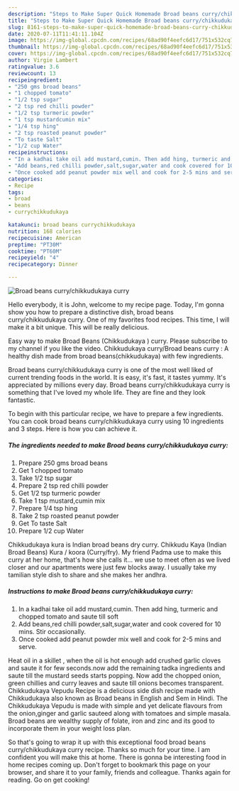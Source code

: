 ```yaml
---
description: "Steps to Make Super Quick Homemade Broad beans curry/chikkudukaya curry"
title: "Steps to Make Super Quick Homemade Broad beans curry/chikkudukaya curry"
slug: 8161-steps-to-make-super-quick-homemade-broad-beans-curry-chikkudukaya-curry
date: 2020-07-11T11:41:11.104Z
image: https://img-global.cpcdn.com/recipes/68ad90f4eefc6d17/751x532cq70/broad-beans-currychikkudukaya-curry-recipe-main-photo.jpg
thumbnail: https://img-global.cpcdn.com/recipes/68ad90f4eefc6d17/751x532cq70/broad-beans-currychikkudukaya-curry-recipe-main-photo.jpg
cover: https://img-global.cpcdn.com/recipes/68ad90f4eefc6d17/751x532cq70/broad-beans-currychikkudukaya-curry-recipe-main-photo.jpg
author: Virgie Lambert
ratingvalue: 3.6
reviewcount: 13
recipeingredient:
- "250 gms broad beans"
- "1 chopped tomato"
- "1/2 tsp sugar"
- "2 tsp red chilli powder"
- "1/2 tsp turmeric powder"
- "1 tsp mustardcumin mix"
- "1/4 tsp hing"
- "2 tsp roasted peanut powder"
- "To taste Salt"
- "1/2 cup Water"
recipeinstructions:
- "In a kadhai take oil add mustard,cumin. Then add hing, turmeric and chopped tomato and saute till soft"
- "Add beans,red chilli powder,salt,sugar,water and cook covered for 10 mins. Stir occasionally."
- "Once cooked add peanut powder mix well and cook for 2-5 mins and serve."
categories:
- Recipe
tags:
- broad
- beans
- currychikkudukaya

katakunci: broad beans currychikkudukaya 
nutrition: 168 calories
recipecuisine: American
preptime: "PT30M"
cooktime: "PT60M"
recipeyield: "4"
recipecategory: Dinner

---
```



![Broad beans curry/chikkudukaya curry](https://img-global.cpcdn.com/recipes/68ad90f4eefc6d17/751x532cq70/broad-beans-currychikkudukaya-curry-recipe-main-photo.jpg)

Hello everybody, it is John, welcome to my recipe page. Today, I'm gonna show you how to prepare a distinctive dish, broad beans curry/chikkudukaya curry. One of my favorites food recipes. This time, I will make it a bit unique. This will be really delicious.

Easy way to make Broad Beans (Chikkudukaya ) curry. Please subscribe to my channel if you like the video. Chikkudukaya curry/Broad beans curry : A healthy dish made from broad beans(chikkudukaya) with few ingredients.

Broad beans curry/chikkudukaya curry is one of the most well liked of current trending foods in the world. It is easy, it's fast, it tastes yummy. It's appreciated by millions every day. Broad beans curry/chikkudukaya curry is something that I've loved my whole life. They are fine and they look fantastic.


To begin with this particular recipe, we have to prepare a few ingredients. You can cook broad beans curry/chikkudukaya curry using 10 ingredients and 3 steps. Here is how you can achieve it.

<!--inarticleads1-->

##### The ingredients needed to make Broad beans curry/chikkudukaya curry:

1. Prepare 250 gms broad beans
1. Get 1 chopped tomato
1. Take 1/2 tsp sugar
1. Prepare 2 tsp red chilli powder
1. Get 1/2 tsp turmeric powder
1. Take 1 tsp mustard,cumin mix
1. Prepare 1/4 tsp hing
1. Take 2 tsp roasted peanut powder
1. Get To taste Salt
1. Prepare 1/2 cup Water


Chikkudukaya kura is Indian broad beans dry curry. Chikkudu Kaya (Indian Broad Beans) Kura / koora (Curry/fry). My friend Padma use to make this curry at her home, that&#39;s how she calls it… we use to meet often as we lived closer and our apartments were just few blocks away. I usually take my tamilian style dish to share and she makes her andhra. 

<!--inarticleads2-->

##### Instructions to make Broad beans curry/chikkudukaya curry:

1. In a kadhai take oil add mustard,cumin. Then add hing, turmeric and chopped tomato and saute till soft
1. Add beans,red chilli powder,salt,sugar,water and cook covered for 10 mins. Stir occasionally.
1. Once cooked add peanut powder mix well and cook for 2-5 mins and serve.


Heat oil in a skillet , when the oil is hot enough add crushed garlic cloves and saute it for few seconds.now add the remaining tadka ingredients and saute till the mustard seeds starts popping. Now add the chopped onion, green chillies and curry leaves and saute till onions becomes transparent. Chikkudukaya Vepudu Recipe is a delicious side dish recipe made with Chikkudukaya also known as Broad beans in English and Sem in Hindi. The Chikkudukaya Vepudu is made with simple and yet delicate flavours from the onion,ginger and garlic sauteed along with tomatoes and simple masala. Broad beans are wealthy supply of folate, iron and zinc and its good to incorporate them in your weight loss plan. 

So that's going to wrap it up with this exceptional food broad beans curry/chikkudukaya curry recipe. Thanks so much for your time. I am confident you will make this at home. There is gonna be interesting food in home recipes coming up. Don't forget to bookmark this page on your browser, and share it to your family, friends and colleague. Thanks again for reading. Go on get cooking!
